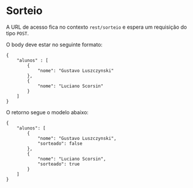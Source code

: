 # Sorteio

A URL de acesso fica no contexto `rest/sorteio` e espera um requisição do tipo `POST`.

O body deve estar no seguinte formato:
```
{
	"alunos" : [
	    {
	        "nome": "Gustavo Luszczynski"
	    },
	    {
	        "nome": "Luciano Scorsin"
	    }
	]
}
```

O retorno segue o modelo abaixo:
```
{
	"alunos": [
		{
			"nome": "Gustavo Luszczynski",
			"sorteado": false
		},
		{
			"nome": "Luciano Scorsin",
			"sorteado": true
		}
	]
}
```
